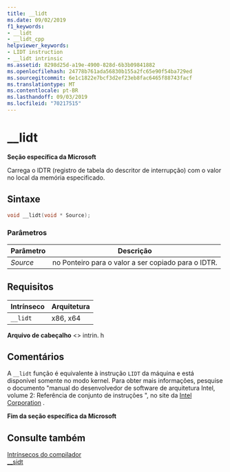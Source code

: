 ```yaml
---
title: __lidt
ms.date: 09/02/2019
f1_keywords:
- __lidt
- __lidt_cpp
helpviewer_keywords:
- LIDT instruction
- __lidt intrinsic
ms.assetid: 8298d25d-a19e-4900-828d-6b3b09841882
ms.openlocfilehash: 24778b761ada56830b155a2fc65e90f54ba729ed
ms.sourcegitcommit: 6e1c1822e7bcf3d2ef23eb8fac6465f88743facf
ms.translationtype: MT
ms.contentlocale: pt-BR
ms.lasthandoff: 09/03/2019
ms.locfileid: "70217515"
---
```

# <a name="__lidt"></a>__lidt

**Seção específica da Microsoft**

Carrega o IDTR (registro de tabela do descritor de interrupção) com o valor no local da memória especificado.

## <a name="syntax"></a>Sintaxe

```C
void __lidt(void * Source);
```

### <a name="parameters"></a>Parâmetros

|Parâmetro|Descrição|
|---------------|-----------------|
|*Source*|no Ponteiro para o valor a ser copiado para o IDTR.|

## <a name="requirements"></a>Requisitos

|Intrínseco|Arquitetura|
|---------------|------------------|
|`__lidt`|x86, x64|

**Arquivo de cabeçalho** \<> intrin. h

## <a name="remarks"></a>Comentários

A `__lidt` função é equivalente à instrução `LIDT` da máquina e está disponível somente no modo kernel. Para obter mais informações, pesquise o documento "manual do desenvolvedor de software de arquitetura Intel, volume 2: Referência de conjunto de instruções ", no site da [Intel Corporation](https://software.intel.com/articles/intel-sdm) .

**Fim da seção específica da Microsoft**

## <a name="see-also"></a>Consulte também

[Intrínsecos do compilador](../intrinsics/compiler-intrinsics.md)\
[__sidt](../intrinsics/sidt.md)
